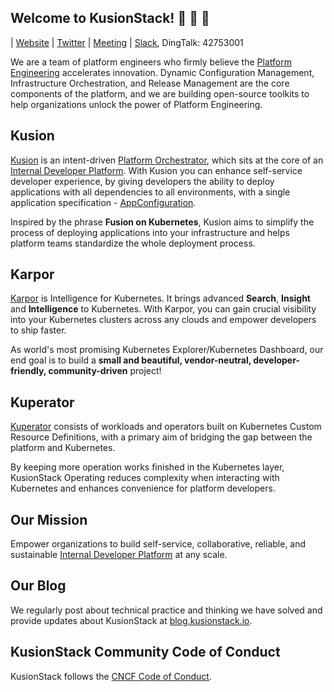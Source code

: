## Welcome to KusionStack! 👋 👋 👋

| [Website](https://kusionstack.io) | [Twitter](https://twitter.com/KusionStack) | [Meeting](https://github.com/orgs/KusionStack/discussions)  | [Slack](https://join.slack.com/t/kusionstack/shared_invite/zt-2drafxksz-VzCZZwlraHP4xpPeh_g8lg), DingTalk: 42753001

We are a team of platform engineers who firmly believe the [Platform Engineering](https://platformengineering.org/) accelerates innovation. Dynamic Configuration Management, Infrastructure Orchestration, and Release Management are the core components of the platform, and we are building open-source toolkits to help organizations unlock the power of Platform Engineering.

## Kusion

[Kusion](https://github.com/KusionStack/kusion) is an intent-driven [Platform Orchestrator](https://internaldeveloperplatform.org/platform-orchestrators/), which sits at the core of an [Internal Developer Platform](https://internaldeveloperplatform.org/what-is-an-internal-developer-platform/). With Kusion you can enhance self-service developer experience, by giving developers the ability to deploy applications with all dependencies to all environments, with a single application specification - [AppConfiguration](https://www.kusionstack.io/docs/next/concepts/app-configuration).

Inspired by the phrase **Fusion on Kubernetes**, Kusion aims to simplify the process of deploying applications into your infrastructure and helps platform teams standardize the whole deployment process.

## Karpor

[Karpor](https://github.com/KusionStack/karpor) is Intelligence for Kubernetes. It brings advanced **Search**, **Insight** and **Intelligence** to Kubernetes. With Karpor, you can gain crucial visibility into your Kubernetes clusters across any clouds and empower developers to ship faster.

As world's most promising Kubernetes Explorer/Kubernetes Dashboard, our end goal is to build a **small and beautiful, vendor-neutral, developer-friendly, community-driven** project! 

## Kuperator

[Kuperator](https://github.com/KusionStack/operating) consists of workloads and operators built on Kubernetes Custom Resource Definitions, with a primary aim of bridging the gap between the platform and Kubernetes.

By keeping more operation works finished in the Kubernetes layer, KusionStack Operating reduces complexity when interacting with Kubernetes and enhances convenience for platform developers.

## Our Mission

Empower organizations to build self-service, collaborative, reliable, and sustainable [Internal Developer Platform](https://internaldeveloperplatform.org/) at any scale.

## Our Blog

We regularly post about technical practice and thinking we have solved and provide updates about KusionStack at [blog.kusionstack.io](https://blog.kusionstack.io/).

## KusionStack Community Code of Conduct

KusionStack follows the [CNCF Code of Conduct](https://github.com/cncf/foundation/blob/main/code-of-conduct.md).
